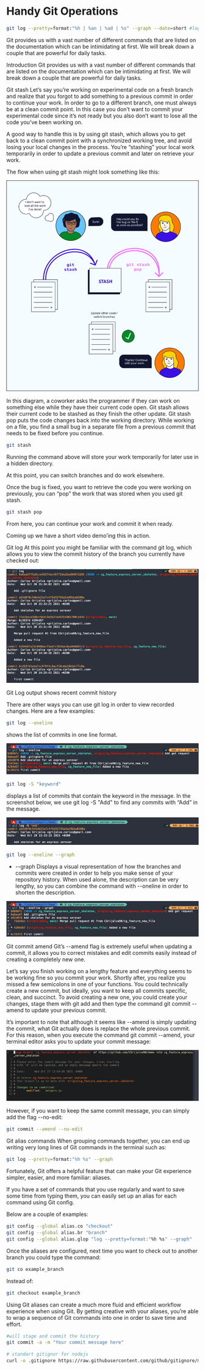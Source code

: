 # Handy Git Operations

```bash
git log --pretty=format:"%h | %an | %ad | %s" --graph --date=short #log in a table

```

Git provides us with a vast number of different commands that are listed on the documentation which can be intimidating at first. We will break down a couple that are powerful for daily tasks.

Introduction
Git provides us with a vast number of different commands that are listed on the documentation which can be intimidating at first. We will break down a couple that are powerful for daily tasks.

Git stash
Let’s say you’re working on experimental code on a fresh branch and realize that you forgot to add something to a previous commit in order to continue your work. In order to go to a different branch, one must always be at a clean commit point. In this case you don’t want to commit your experimental code since it’s not ready but you also don’t want to lose all the code you’ve been working on.

A good way to handle this is by using git stash, which allows you to get back to a clean commit point with a synchronized working tree, and avoid losing your local changes in the process. You’re “stashing” your local work temporarily in order to update a previous commit and later on retrieve your work.

The flow when using git stash might look something like this:

![Git Stash Pop Diagram](git-stash-pop-diagram.svg)

In this diagram, a coworker asks the programmer if they can work on something else while they have their current code open. Git stash allows their current code to be stashed as they finish the other update. Git stash pop puts the code changes back into the working directory.
While working on a file, you find a small bug in a separate file from a previous commit that needs to be fixed before you continue.

``` bash
git stash
```

Running the command above will store your work temporarily for later use in a hidden directory.

At this point, you can switch branches and do work elsewhere.

Once the bug is fixed, you want to retrieve the code you were working on previously, you can “pop” the work that was stored when you used git stash.

```bash
git stash pop
```

From here, you can continue your work and commit it when ready.

Coming up we have a short video demo’ing this in action.

Git log
At this point you might be familiar with the command git log, which allows you to view the commit history of the branch you currently have checked out:

![git-log](git-log.png)

Git Log output shows recent commit history

There are other ways you can use git log in order to view recorded changes. Here are a few examples:

```bash
git log --oneline 
```

shows the list of commits in one line format.

![Git Log online output shows recent commit history all in one line](git-log-oneline-2.png)

```bash
git log -S "keyword" 
```

displays a list of commits that contain the keyword in the message. In the screenshot below, we use git log -S "Add" to find any commits with “Add” in the message.

![In the screenshot, the output of `git log -S "Add"` finds a commit with "Add" in the message.](git-log-S.png)

```bash
git log --oneline --graph 
```

- --graph Displays a visual representation of how the branches and commits were created in order to help you make sense of your repository history. When used alone, the description can be very lengthy, so you can combine the command with --oneline in order to shorten the description.

![Git log --online --graph outputs a graphical representation of commits, showing where branches were created earlier and merged.](git-log-oneline-graph.png)

Git commit amend
Git’s --amend flag is extremely useful when updating a commit, it allows you to correct mistakes and edit commits easily instead of creating a completely new one.

Let’s say you finish working on a lengthy feature and everything seems to be working fine so you commit your work. Shortly after, you realize you missed a few semicolons in one of your functions. You could technically create a new commit, but ideally, you want to keep all commits specific, clean, and succinct. To avoid creating a new one, you could create your changes, stage them with git add and then type the command git commit --amend to update your previous commit.

It’s important to note that although it seems like --amend is simply updating the commit, what Git actually does is replace the whole previous commit. For this reason, when you execute the command git commit --amend, your terminal editor asks you to update your commit message:

![git-amend](git-commit-amend.png)

However, if you want to keep the same commit message, you can simply add the flag --no-edit:

```bash
git commit --amend --no-edit
```

Git alias commands
When grouping commands together, you can end up writing very long lines of Git commands in the terminal such as:

```bash
git log --pretty=format:"%h %s" --graph
```

Fortunately, Git offers a helpful feature that can make your Git experience simpler, easier, and more familiar: aliases.

If you have a set of commands that you use regularly and want to save some time from typing them, you can easily set up an alias for each command using Git config.

Below are a couple of examples:

```bash
git config --global alias.co "checkout"
git config --global alias.br "branch"
git config --global alias.glop "log --pretty=format:"%h %s" --graph"
```

Once the aliases are configured, next time you want to check out to another branch you could type the command:

```bash
git co example_branch
```

Instead of:

```bash
git checkout example_branch
```

Using Git aliases can create a much more fluid and efficient workflow experience when using Git. By getting creative with your aliases, you’re able to wrap a sequence of Git commands into one in order to save time and effort.

```bash
#will stage and commit the history
git commit -a -m "Your commit message here"

```

```bash
# standart gitignor for nodejs
curl -o .gitignore https://raw.githubusercontent.com/github/gitignore/master/Node.gitignore
```
